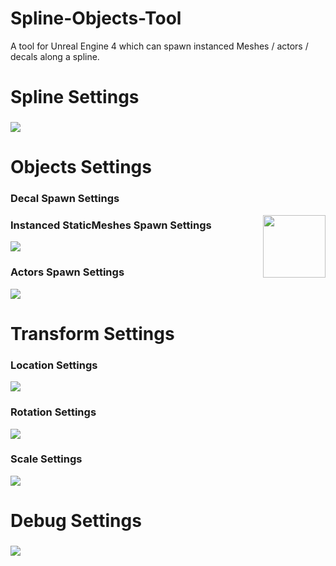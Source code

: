 # Spline-Objects-Tool
 A tool for Unreal Engine 4 which can spawn instanced Meshes / actors / decals along a spline.
 
 # Spline Settings<h3>
 ![](https://github.com/Louis1351/Spline-Objects-Tool/blob/master/Images/Spline_Settings.PNG)
 
 # Objects Settings<h3>
 
 ### Decal Spawn Settings
 <img align="right" width="100" height="100" src=https://github.com/Louis1351/Spline-Objects-Tool/blob/master/Images/Decals_Settings.PNG>
 
 ### Instanced StaticMeshes Spawn Settings
 ![](https://github.com/Louis1351/Spline-Objects-Tool/blob/master/Images/InstancedStaticMeshes_Settings.PNG)
 
 ### Actors Spawn Settings
 ![](https://github.com/Louis1351/Spline-Objects-Tool/blob/master/Images/Actors_Settings.PNG)

# Transform Settings<h3>
 
### Location Settings
![](https://github.com/Louis1351/Spline-Objects-Tool/blob/master/Images/Location_Settings.PNG)
 
### Rotation Settings
![](https://github.com/Louis1351/Spline-Objects-Tool/blob/master/Images/Rotation_Settings.PNG)
 
### Scale Settings
![](https://github.com/Louis1351/Spline-Objects-Tool/blob/master/Images/Scale_Settings.PNG)
 
# Debug Settings<h3>
![](https://github.com/Louis1351/Spline-Objects-Tool/blob/master/Images/Debug_Settings.PNG)
